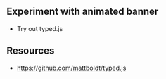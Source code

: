 ## Experiment with animated banner
* Try out typed.js

## Resources
* https://github.com/mattboldt/typed.js
